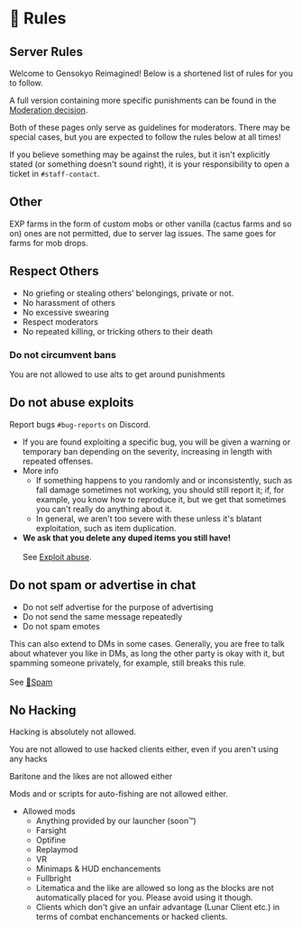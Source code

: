 # 📜 Rules

## Server Rules

Welcome to Gensokyo Reimagined! Below is a shortened list of rules for you to follow.

A full version containing more specific punishments can be found in the [Moderation decision](moderationdecisions.md).

Both of these pages only serve as guidelines for moderators. There may be special cases, but you are expected to follow the rules below at all times!

If you believe something may be against the rules, but it isn't explicitly stated (or something doesn't sound right), it is your responsibility to open a ticket in `#staff-contact`.

## Other

EXP farms in the form of custom mobs or other vanilla (cactus farms and so on) ones are not permitted, due to server lag issues. The same goes for farms for mob drops.

## Respect Others

* No griefing or stealing others’ belongings, private or not.
* No harassment of others
* No excessive swearing
* Respect moderators
* No repeated killing, or tricking others to their death

### Do not circumvent bans

You are not allowed to use alts to get around punishments

## Do not abuse exploits

Report bugs `#bug-reports` on Discord.

* If you are found exploiting a specific bug, you will be given a warning or temporary ban depending on the severity, increasing in length with repeated offenses.
* More info
  * If something happens to you randomly and or inconsistently, such as fall damage sometimes not working, you should still report it; if, for example, you know how to reproduce it, but we get that sometimes you can't really do anything about it.
  * In general, we aren't too severe with these unless it's blatant exploitation, such as item duplication.
* **We ask that you delete any duped items you still have!**\
  \
  See [Exploit abuse](exploitabuse.md).

## Do not spam or advertise in chat

* Do not self advertise for the purpose of advertising
* Do not send the same message repeatedly
* Do not spam emotes

This can also extend to DMs in some cases. Generally, you are free to talk about whatever you like in DMs, as long the other party is okay with it, but spamming someone privately, for example, still breaks this rule.\
\
See [📢Spam](spam.md)

## No Hacking

Hacking is absolutely not allowed.

You are not allowed to use hacked clients either, even if you aren't using any hacks

Baritone and the likes are not allowed either

Mods and or scripts for auto-fishing are not allowed either.

* Allowed mods
  * Anything provided by our launcher (soon:tm:)
  * Farsight
  * Optifine
  * Replaymod
  * VR
  * Minimaps & HUD enchancements
  * Fullbright
  * Litematica and the like are allowed so long as the blocks are not automatically placed for you. Please avoid using it though.
  * Clients which don't give an unfair advantage (Lunar Client etc.) in terms of combat enchancements or hacked clients.